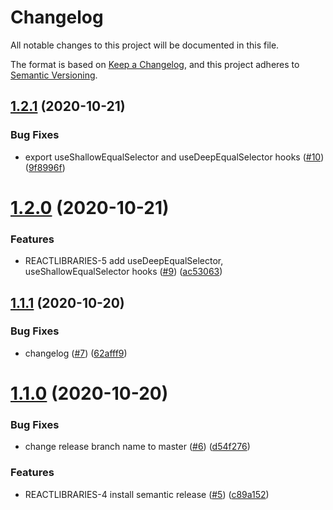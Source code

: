# Changelog
 All notable changes to this project will be documented in this file.


The format is based on [Keep a Changelog](https://keepachangelog.com/en/1.0.0/),
 and this project adheres to [Semantic Versioning](https://semver.org/spec/v2.0.0.html).

## [1.2.1](https://github.com/ildar-icoosoft/react-libraries/compare/v1.2.0...v1.2.1) (2020-10-21)


### Bug Fixes

* export useShallowEqualSelector and useDeepEqualSelector hooks ([#10](https://github.com/ildar-icoosoft/react-libraries/issues/10)) ([9f8996f](https://github.com/ildar-icoosoft/react-libraries/commit/9f8996f823627d4ab407c897ff21524dfa8fa887))

# [1.2.0](https://github.com/ildar-icoosoft/react-libraries/compare/v1.1.1...v1.2.0) (2020-10-21)


### Features

* REACTLIBRARIES-5 add useDeepEqualSelector, useShallowEqualSelector hooks ([#9](https://github.com/ildar-icoosoft/react-libraries/issues/9)) ([ac53063](https://github.com/ildar-icoosoft/react-libraries/commit/ac53063e388552919be6806a3cd18e69d21a935b))

## [1.1.1](https://github.com/ildar-icoosoft/react-libraries/compare/v1.1.0...v1.1.1) (2020-10-20)


### Bug Fixes

* changelog ([#7](https://github.com/ildar-icoosoft/react-libraries/issues/7)) ([62afff9](https://github.com/ildar-icoosoft/react-libraries/commit/62afff9886840ae7e63a7a72d9c34d0f40ac8da1))

# [1.1.0](https://github.com/ildar-icoosoft/react-libraries/compare/v1.0.0...v1.1.0) (2020-10-20)


### Bug Fixes

* change release branch name to master ([#6](https://github.com/ildar-icoosoft/react-libraries/issues/6)) ([d54f276](https://github.com/ildar-icoosoft/react-libraries/commit/d54f276d2ea3f535d147944671443c01f0041c00))


### Features

* REACTLIBRARIES-4 install semantic release ([#5](https://github.com/ildar-icoosoft/react-libraries/issues/5)) ([c89a152](https://github.com/ildar-icoosoft/react-libraries/commit/c89a152c3eecc4769dcd18d130e0a5e4fcb245ff))
